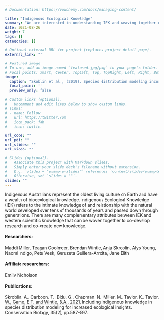 ```yaml
---
# Documentation: https://wowchemy.com/docs/managing-content/

title: "Indigenous Ecological Knowledge"
summary: "We are interested in understanding IEK and weaving together different knowledges to enhance conservation."
date: 2021-08-26
weight: 7
tags: []
categories: []

# Optional external URL for project (replaces project detail page).
external_link: ""

# Featured image
# To use, add an image named `featured.jpg/png` to your page's folder.
# Focal points: Smart, Center, TopLeft, Top, TopRight, Left, Right, BottomLeft, Bottom, BottomRight.
image:
  caption: "Skoblin et al., (2019). Species distribution modeling incorporating observation data arising from western science and indigenous methods."
  focal_point: ""
  preview_only: false

# Custom links (optional).
#   Uncomment and edit lines below to show custom links.
# links:
# - name: Follow
#   url: https://twitter.com
#   icon_pack: fab
#   icon: twitter

url_code: ""
url_pdf: ""
url_slides: ""
url_video: ""

# Slides (optional).
#   Associate this project with Markdown slides.
#   Simply enter your slide deck's filename without extension.
#   E.g. `slides = "example-slides"` references `content/slides/example-slides.md`.
#   Otherwise, set `slides = ""`.
slides: ""
---
```

Indigenous Australians represent the oldest living culture on Earth and have a wealth of bioecological knowledge. Indigenous Ecological Knowledge (IEK) refers to the intimate knowledge of and relationship with the natural world developed over tens of thousands of years and passed down through generations. There are many complementary attributes between IEK and western scientific knowledge that can be woven together to co-develop research and co-create new knowledge. 

#### Researchers:
Maddi Miller, Teagan Goolmeer, Brendan Wintle, Anja Skroblin, Alys Young, Naomi Indigo, Pete Vesk, Guruzeta Guillera-Arroita, Jane Elith  

#### Affiliate researchers:
Emily Nicholson  

#### Publications:
[Skroblin, A., Carboon, T., Bidu, G., Chapman, N., Miller, M., Taylor, K., Taylor, W., Game, E.T. and Wintle, B.A., 2021.](https://conbio.onlinelibrary.wiley.com/doi/abs/10.1111/cobi.13373) Including indigenous knowledge in species distribution modeling for increased ecological insights. Conservation Biology, 35(2), pp.587-597.